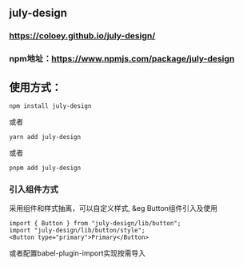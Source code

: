 ## july-design
###  https://coloey.github.io/july-design/
### npm地址：https://www.npmjs.com/package/july-design
## 使用方式：
```
npm install july-design
```
或者
```
yarn add july-design
```
或者
```
pnpm add july-design
```
### 引入组件方式
采用组件和样式抽离，可以自定义样式,
&eg Button组件引入及使用
```react
import { Button } from "july-design/lib/button";
import "july-design/lib/button/style";
<Button type="primary">Primary</Button>
```
或者配置babel-plugin-import实现按需导入
